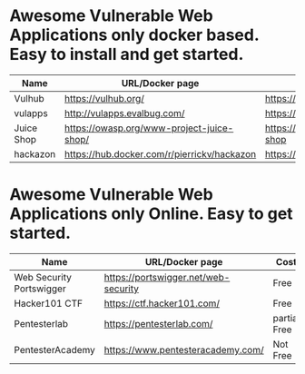 # Awesome Vulnerable Web Applications only docker based. Easy to install and get started.

|Name              |URL/Docker page                              |Git Repo/ Docker Page                      |Vulnerabilities             |
|------------------|---------------------------------------------|-------------------------------------------|----------------------------|
|Vulhub            |https://vulhub.org/                          |https://github.com/vulhub/vulhub           |Multiple Apps               |
|vulapps           |http://vulapps.evalbug.com/                  |https://github.com/Medicean/VulApps        |Multiple Apps               |
|Juice Shop        |https://owasp.org/www-project-juice-shop/    |https://github.com/bkimminich/juice-shop   |Single App                  |
|hackazon          |https://hub.docker.com/r/pierrickv/hackazon  |https://github.com/rapid7/hackazon         |Single App                  |



# Awesome Vulnerable Web Applications only Online. Easy to get started.
|Name                      |URL/Docker page                              |Cost                                       |
|--------------------------|---------------------------------------------|-------------------------------------------|
|Web Security Portswigger  |https://portswigger.net/web-security         |Free                                       |
|Hacker101 CTF             |https://ctf.hacker101.com/                   |Free                                       |	
|Pentesterlab              |https://pentesterlab.com/                    |partial Free                               |
|PentesterAcademy          |https://www.pentesteracademy.com/            |Not Free                                   |
